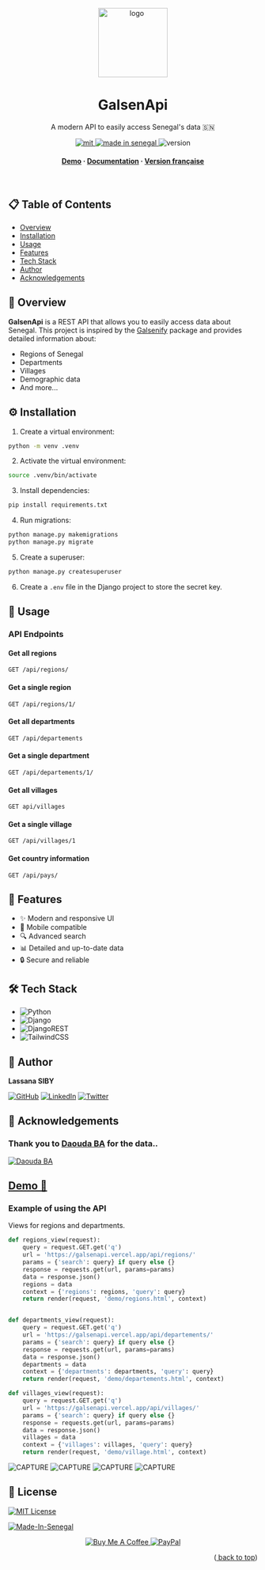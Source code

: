 <a name="readme-top"></a>
<div align="center">
  <img src="capture/logo.png" alt="logo" width="140" height="auto" />
  <h1>GalsenApi</h1>
  <p>
    A modern API to easily access Senegal's data 🇸🇳
  </p>

  <p>
    <a href="./Licence.md">
      <img src="https://img.shields.io/badge/License-MIT-green.svg" alt="mit" />
    </a>
    <a href="https://github.com/GalsenDev221/made.in.senegal">
      <img src="https://github.com/GalsenDev221/made.in.senegal/blob/master/assets/badge.svg" alt="made in senegal" />
    </a>
    <img src="https://img.shields.io/badge/version-2.0.0-blue" alt="version" />
  </p>

  <h4>
    <a href="https://galsenapi.vercel.app/">Demo</a>
    <span> · </span>
    <a href="https://galsenapi.vercel.app/docs/">Documentation</a>
    <span> · </span>
    <a href="README.md">Version française</a>
  </h4>
</div>

<br />

## 📋 Table of Contents

- [Overview](#-overview)
- [Installation](#-installation)
- [Usage](#-usage)
- [Features](#-features)
- [Tech Stack](#-tech-stack)
- [Author](#-author)
- [Acknowledgements](#-acknowledgements)

## 🚀 Overview

**GalsenApi** is a REST API that allows you to easily access data about Senegal. This project is inspired by the [Galsenify](https://www.npmjs.com/package/galsenify) package and provides detailed information about:

- Regions of Senegal
- Departments
- Villages
- Demographic data
- And more...

## ⚙️ Installation

1. Create a virtual environment:
```bash
python -m venv .venv
```

2. Activate the virtual environment:
```bash
source .venv/bin/activate
```

3. Install dependencies:
```bash
pip install requirements.txt
```

4. Run migrations:
```bash
python manage.py makemigrations
python manage.py migrate
```

5. Create a superuser:
```bash
python manage.py createsuperuser
```

6. Create a `.env` file in the Django project to store the secret key.

## 🎯 Usage

### API Endpoints

#### Get all regions
```http
GET /api/regions/
```

#### Get a single region
```http
GET /api/regions/1/
```

#### Get all departments
```http
GET /api/departements
```

#### Get a single department
```http
GET /api/departements/1/
```

#### Get all villages
```http
GET api/villages
```

#### Get a single village
```http
GET /api/villages/1
```

#### Get country information
```http
GET /api/pays/
```

## 💫 Features

- ✨ Modern and responsive UI
- 📱 Mobile compatible
- 🔍 Advanced search
- 📊 Detailed and up-to-date data
- 🔒 Secure and reliable

## 🛠 Tech Stack

- ![Python](https://img.shields.io/badge/python-3670A0?style=for-the-badge&logo=python&logoColor=ffdd54)
- ![Django](https://img.shields.io/badge/django-%23092E20.svg?style=for-the-badge&logo=django&logoColor=white)
- ![DjangoREST](https://img.shields.io/badge/DJANGO-REST-ff1709?style=for-the-badge&logo=django&logoColor=white&color=ff1709&labelColor=gray)
- ![TailwindCSS](https://img.shields.io/badge/tailwindcss-%2338B2AC.svg?style=for-the-badge&logo=tailwind-css&logoColor=white)

## 👤 Author

**Lassana SIBY**

[![GitHub](https://img.shields.io/badge/github-%23121011.svg?style=for-the-badge&logo=github&logoColor=white)](https://github.com/sibylassana95)
[![LinkedIn](https://img.shields.io/badge/linkedin-%230077B5.svg?style=for-the-badge&logo=linkedin&logoColor=white)](https://www.linkedin.com/in/sibylassana)
[![Twitter](https://img.shields.io/badge/Twitter-%231DA1F2.svg?style=for-the-badge&logo=Twitter&logoColor=white)](https://twitter.com/sibyog13)

## 💝 Acknowledgements

### Thank you to [Daouda BA](https://github.com/daoodaba975) for the data..
[![Daouda BA](https://avatars.githubusercontent.com/daoodaba975?s=64)](https://github.com/daoodaba975)



## **[Demo 🚀](https://galsenapi.pythonanywhere.com)**

### Example of using the API
Views for regions and departments.
```python
def regions_view(request):
    query = request.GET.get('q')
    url = 'https://galsenapi.vercel.app/api/regions/'
    params = {'search': query} if query else {}
    response = requests.get(url, params=params)
    data = response.json()
    regions = data
    context = {'regions': regions, 'query': query}
    return render(request, 'demo/regions.html', context)


def departments_view(request):
    query = request.GET.get('q')
    url = 'https://galsenapi.vercel.app/api/departements/'
    params = {'search': query} if query else {}
    response = requests.get(url, params=params)
    data = response.json()
    departments = data
    context = {'departments': departments, 'query': query}
    return render(request, 'demo/departements.html', context)

def villages_view(request):
    query = request.GET.get('q')
    url = 'https://galsenapi.vercel.app/api/villages/'
    params = {'search': query} if query else {}
    response = requests.get(url, params=params)
    data = response.json()
    villages = data
    context = {'villages': villages, 'query': query}
    return render(request, 'demo/village.html', context)    
```
![CAPTURE](capture/home.png)
![CAPTURE](capture/departement.png)
![CAPTURE](capture/region.png)
![CAPTURE](capture/villages.png)

## 📝 License

[![MIT License](https://img.shields.io/badge/License-MIT-green.svg)](./Licence.md)

[![Made-In-Senegal](https://github.com/GalsenDev221/made.in.senegal/blob/master/assets/badge.svg)](https://github.com/GalsenDev221/made.in.senegal)
<div align="center">
  <a href="https://www.buymeacoffee.com/sibyamara9M">
    <img src="https://img.shields.io/badge/Buy%20Me%20a%20Coffee-ffdd00?style=for-the-badge&logo=buy-me-a-coffee&logoColor=black" alt="Buy Me A Coffee" />
  </a>
  <a href="https://paypal.me/sibylassana">
    <img src="https://img.shields.io/badge/PayPal-00457C?style=for-the-badge&logo=paypal&logoColor=white" alt="PayPal" />
  </a>
</div>
<p align="right">(<a href="#readme-top">
back to top</a>)</p>
